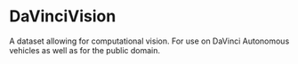 # DaVinciVision
A dataset allowing for computational vision. For use on DaVinci Autonomous vehicles as well as for the public domain.
